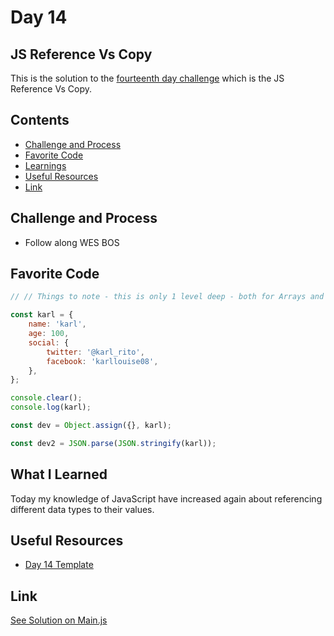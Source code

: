 # Day 14

## JS Reference Vs Copy

This is the solution to the
[fourteenth day challenge](https://javascript30.com/) which is the JS Reference
Vs Copy.

## Contents

- [Challenge and Process](#challenge-and-process)
- [Favorite Code](#favorite-code)
- [Learnings](#what-i-learned)
- [Useful Resources](#useful-resources)
- [Link](#link)

## Challenge and Process

- Follow along WES BOS

## Favorite Code

```js
// // Things to note - this is only 1 level deep - both for Arrays and Objects. lodash has a cloneDeep method, but you should think twice before using it.

const karl = {
	name: 'karl',
	age: 100,
	social: {
		twitter: '@karl_rito',
		facebook: 'karllouise08',
	},
};

console.clear();
console.log(karl);

const dev = Object.assign({}, karl);

const dev2 = JSON.parse(JSON.stringify(karl));
```

## What I Learned

Today my knowledge of JavaScript have increased again about referencing
different data types to their values.

## Useful Resources

- [Day 14 Template](https://github.com/wesbos/JavaScript30/tree/master/14%20-%20JavaScript%20References%20VS%20Copying)


## Link
[See Solution on Main.js](https://github.com/Karllouise-code/javascript-30/blob/day14/main.js)